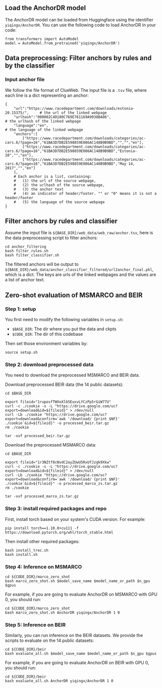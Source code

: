## Load the AnchorDR model
The AnchorDR model can be loaded from Huggingface using the identifier `yiqingx/AnchorDR`.
You can use the following code to load AnchorDR in your code:
```
from transformers import AutoModel 
model = AutoModel.from_pretrained('yiqingx/AnchorDR')
```


## Data preprocessing: Filter anchors by rules and by the classifier

### Input anchor file
We follow the file format of ClueWeb. The input file is a `.tsv` file, where each line is a dict representing an anchor:
```
{
    "url":"https://www.racedepartment.com/downloads/estonia-20.15375/",     # the url of the linked webpage
    "urlhash":"000002C4D180C769E761169A9938BA86",                           # the urlhash of the linked webpage
    "language":"en",                                                        # the language of the linked webpage
    "anchors":[
        ["https://www.racedepartment.com/downloads/categories/ac-cars.6/?page=16","61BA3D7DB2E598859E086AC148B9B9BD","","","en"],
        ["https://www.racedepartment.com/downloads/categories/ac-cars.6/?page=16","61BA3D7DB2E598859E086AC148B9B9BD","Estonia-20","","en"],
        ["https://www.racedepartment.com/downloads/categories/ac-cars.6/?page=16","61BA3D7DB2E598859E086AC148B9B9BD","May 14, 2017","","en"]
    ],
    # Each anchor is a list, containing:
    #   (1) the url of the source webpage, 
    #   (2) the urlhash of the source webpage, 
    #   (3) the anchor text 
    #   (4) an indicator of header/footer. "" or "0" means it is not a header/footer
    #   (5) the language of the source webpage
}

```

## Filter anchors by rules and classifier 
Assume the input file is `${BASE_DIR}/web_data/web_raw/anchor.tsv`, here is the data preprocessing script to filter anchors:
```
cd anchor_filtering
bash filter_rules.sh 
bash filter_classifier.sh

```
The filtered anchors will be output to `${BASE_DIR}/web_data/anchor_classifier_filtered/url2anchor_final.pkl`, which is a dict. The keys are urls of the linked webpages and the values are a list of anchor text. 



## Zero-shot evaluation of MSMARCO and BEIR

### Step 1: setup
You first need to modify the following variables in `setup.sh`:
- `$BASE_DIR`: The dir where you put the data and ckpts
- `$CODE_DIR`: The dir of this codebase

Then set those environment variables by:
```
source setup.sh
```

### Step 2: download preprocessed data 
You need to download the preprocessed MSMARCO and BEIR data.

Download preprocessed BEIR data (the 14 public datasets):
```
cd $BASE_DIR

export fileid="1ruposfTWXoXlb5EuxvLYCzPp5rGiW77U"
curl -c ./cookie -s -L "https://drive.google.com/uc?export=download&id=${fileid}" > /dev/null
curl -Lb ./cookie "https://drive.google.com/uc?export=download&confirm=`awk '/download/ {print $NF}' ./cookie`&id=${fileid}" -o processed_beir.tar.gz
rm ./cookie

tar -xvf processed_beir.tar.gz

```

Download the preprocessed MSMARCO data:
```
cd $BASE_DIR

export fileid="1r3NZtf8cNvdC2ayZUwU5RxUfJzqk9Xkw"
curl -c ./cookie -s -L "https://drive.google.com/uc?export=download&id=${fileid}" > /dev/null
curl -Lb ./cookie "https://drive.google.com/uc?export=download&confirm=`awk '/download/ {print $NF}' ./cookie`&id=${fileid}" -o processed_marco_zs.tar.gz
rm ./cookie

tar -xvf processed_marco_zs.tar.gz
```

### Step 3: install required packages and repo
First, install torch based on your system's CUDA version. For example:
```
pip install torch==1.10.0+cu111 -f https://download.pytorch.org/whl/torch_stable.html 
```

Then install other required packages:
```
bash install_trec.sh
bash install.sh 
```

### Step 4: Inference on MSMARCO
```
cd ${CODE_DIR}/marco_zero_shot 
bash marco_zero_shot.sh $model_save_name $model_name_or_path $n_gpu $gpus 

```

For example, if you are going to evaluate AnchorDR on MSMARCO with GPU 0, you should run:
```
cd ${CODE_DIR}/marco_zero_shot 
bash marco_zero_shot.sh AnchorDR yiqingx/AnchorDR 1 0

```

### Step 5: Inference on BEIR 
Similarly, you can run inference on the BEIR datasets. We provide the scripts to evaluate on the 14 public datasets:
```
cd ${CODE_DIR}/beir
bash evaluate_all.sh $model_save_name $model_name_or_path $n_gpu $gpus 

```

For example, if you are going to evaluate AnchorDR on BEIR with GPU 0, you should run:
```
cd ${CODE_DIR}/beir
bash evaluate_all.sh AnchorDR yiqingx/AnchorDR 1 0

```